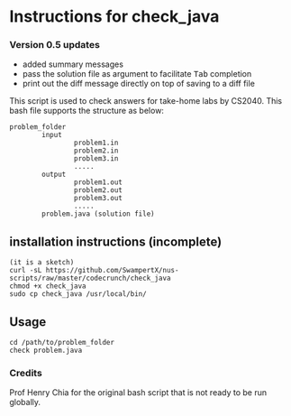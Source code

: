 # Instructions for check\_java

### Version 0.5 updates
- added summary messages
- pass the solution file as argument to facilitate <kbd>Tab</kbd> completion
- print out the diff message directly on top of saving to a diff file



This script is used to check answers for take-home labs by CS2040. This bash file supports the structure as below:

```
problem_folder
		input
				problem1.in
				problem2.in
				problem3.in
				.....
		output
				problem1.out
				problem2.out
				problem3.out
				.....
		problem.java (solution file)
```
## installation instructions (incomplete)
```
(it is a sketch)
curl -sL https://github.com/SwampertX/nus-scripts/raw/master/codecrunch/check_java
chmod +x check_java
sudo cp check_java /usr/local/bin/
```

## Usage
```
cd /path/to/problem_folder
check problem.java
```

### Credits
Prof Henry Chia for the original bash script that is not ready to be run globally.
